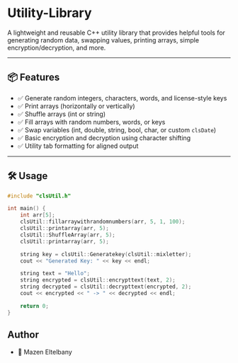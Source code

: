 # Utility-Library

A lightweight and reusable C++ utility library that provides helpful tools for generating random data, swapping values, printing arrays, simple encryption/decryption, and more.

---

## 📦 Features

- ✅ Generate random integers, characters, words, and license-style keys
- ✅ Print arrays (horizontally or vertically)
- ✅ Shuffle arrays (int or string)
- ✅ Fill arrays with random numbers, words, or keys
- ✅ Swap variables (int, double, string, bool, char, or custom `clsDate`)
- ✅ Basic encryption and decryption using character shifting
- ✅ Utility tab formatting for aligned output

---

## 🛠️ Usage

```cpp
#include "clsUtil.h"

int main() {
    int arr[5];
    clsUtil::fillarraywithrandomnumbers(arr, 5, 1, 100);
    clsUtil::printarray(arr, 5);
    clsUtil::ShuffleArray(arr, 5);
    clsUtil::printarray(arr, 5);

    string key = clsUtil::Generatekey(clsUtil::mixletter);
    cout << "Generated Key: " << key << endl;

    string text = "Hello";
    string encrypted = clsUtil::encrypttext(text, 2);
    string decrypted = clsUtil::decrypttext(encrypted, 2);
    cout << encrypted << " -> " << decrypted << endl;

    return 0;
}
```

## Author

- 👤 Mazen Eltelbany
